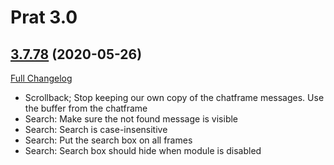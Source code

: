 # Prat 3.0

## [3.7.78](https://github.com/sylvanaar/prat-3-0/tree/3.7.78) (2020-05-26)
[Full Changelog](https://github.com/sylvanaar/prat-3-0/compare/3.7.77...3.7.78)

- Scrollback; Stop keeping our own copy of the chatframe messages. Use the buffer from the chatframe  
- Search: Make sure the not found message is visible  
- Search: Search is case-insensitive  
- Search: Put the search box on all frames  
- Search: Search box should hide when module is disabled  
